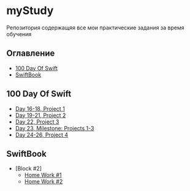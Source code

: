 # myStudy
Репозитория содержащяя все мои практические задания за время обучения
## Оглавление
- [100 Day Of Swift](#100DayOfSwift)
- [SwiftBook](#SwiftBook)


## <a id="100DayOfSwift"></a>100 Day Of Swift
- [Day 16-18, Project 1](100DayOfSwift/Project1/README.md)
- [Day 19-21, Project 2](100DayOfSwift/Project2/README.md)
- [Day 22, Project 3](100DayOfSwift/Project3)
- [Day 23, Milestone: Projects 1-3](100DayOfSwift/ChallengeD23)
- [Day 24-26, Project 4](100DayOfSwift/Project4)

## <a id="SwiftBook"></a>SwiftBook
- [Block #2]
    - [Home Work #1](swiftbook/Home%20Work%202.1.)
    - [Home Work #2](swiftbook/Home%20Work%202.2.)


